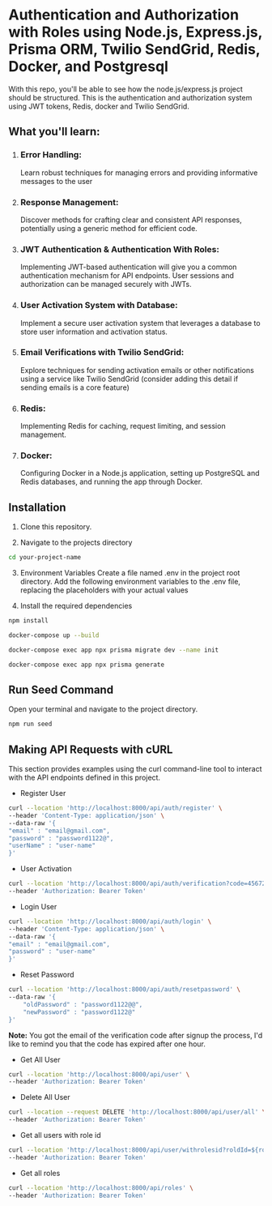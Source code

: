 # Authentication and Authorization with Roles using Node.js, Express.js, Prisma ORM, Twilio SendGrid, Redis, Docker, and Postgresql

With this repo, you'll be able to see how the node.js/express.js project should be structured. This is the authentication and authorization system using JWT tokens, Redis, docker and Twilio SendGrid.

## What you'll learn:

1. ### Error Handling:

   Learn robust techniques for managing errors and providing informative messages to the user

2. ### Response Management:

   Discover methods for crafting clear and consistent API responses, potentially using a generic method for efficient code.

3. ### JWT Authentication & Authentication With Roles:

   Implementing JWT-based authentication will give you a common authentication mechanism for API endpoints. User sessions and authorization
   can be managed securely with JWTs.

4. ### User Activation System with Database:

   Implement a secure user activation system that leverages a database to store user information and activation status.

5. ### Email Verifications with Twilio SendGrid:

   Explore techniques for sending activation emails or other notifications using a service like Twilio SendGrid (consider adding this
   detail if sending emails is a core feature)

6. ### Redis:
   Implementing Redis for caching, request limiting, and session management.

7. ### Docker:
   Configuring Docker in a Node.js application, setting up PostgreSQL and Redis databases, and running the app through Docker.

## Installation

1. Clone this repository.

2. Navigate to the projects directory

```bash
cd your-project-name
```

3. Environment Variables
Create a file named .env in the project root directory.
Add the following environment variables to the .env file, replacing the placeholders with your actual values

4. Install the required dependencies

```bash
npm install
```

```bash
docker-compose up --build
```

```bash
docker-compose exec app npx prisma migrate dev --name init
```

```bash
docker-compose exec app npx prisma generate
```

## Run Seed Command

Open your terminal and navigate to the project directory.

```bash
npm run seed
```

## Making API Requests with cURL

This section provides examples using the curl command-line tool to interact with the API endpoints defined in this project.

- Register User

```bash
curl --location 'http://localhost:8000/api/auth/register' \
--header 'Content-Type: application/json' \
--data-raw '{
"email" : "email@gmail.com",
"password" : "password1122@",
"userName" : "user-name"
}'
```

- User Activation

```bash
curl --location 'http://localhost:8000/api/auth/verification?code=45672' \
--header 'Authorization: Bearer Token'
```

- Login User

```bash
curl --location 'http://localhost:8000/api/auth/login' \
--header 'Content-Type: application/json' \
--data-raw '{
"email" : "email@gmail.com",
"password" : "user-name"
}'
```

- Reset Password

```bash
curl --location 'http://localhost:8000/api/auth/resetpassword' \
--data-raw '{
    "oldPassword" : "password1122@@",
    "newPassword" : "password1122@"
}'
```

**Note:** You got the email of the verification code after signup the process, I'd like to remind you that the code has expired after one hour.

- Get All User

```bash
curl --location 'http://localhost:8000/api/user' \
--header 'Authorization: Bearer Token'
```

- Delete All User

```bash
curl --location --request DELETE 'http://localhost:8000/api/user/all' \
--header 'Authorization: Bearer Token'
```

- Get all users with role id

```bash
curl --location 'http://localhost:8000/api/user/withrolesid?roldId=${rold_id}' \
--header 'Authorization: Bearer Token'
```

- Get all roles

```bash
curl --location 'http://localhost:8000/api/roles' \
--header 'Authorization: Bearer Token'
```
